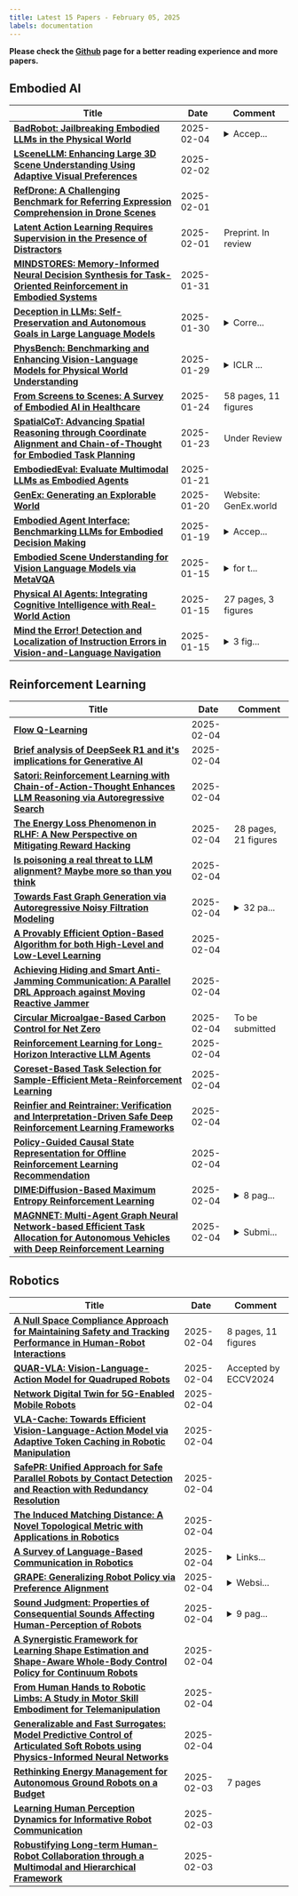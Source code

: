 ```yaml
---
title: Latest 15 Papers - February 05, 2025
labels: documentation
---
```

**Please check the [Github](https://github.com/zezhishao/MTS_Daily_ArXiv) page for a better reading experience and more papers.**

## Embodied AI
| **Title** | **Date** | **Comment** |
| --- | --- | --- |
| **[BadRobot: Jailbreaking Embodied LLMs in the Physical World](http://arxiv.org/abs/2407.20242v4)** | 2025-02-04 | <details><summary>Accep...</summary><p>Accepted to ICLR 2025. Project page: https://Embodied-LLMs-Safety.github.io</p></details> |
| **[LSceneLLM: Enhancing Large 3D Scene Understanding Using Adaptive Visual Preferences](http://arxiv.org/abs/2412.01292v2)** | 2025-02-02 |  |
| **[RefDrone: A Challenging Benchmark for Referring Expression Comprehension in Drone Scenes](http://arxiv.org/abs/2502.00392v1)** | 2025-02-01 |  |
| **[Latent Action Learning Requires Supervision in the Presence of Distractors](http://arxiv.org/abs/2502.00379v1)** | 2025-02-01 | Preprint. In review |
| **[MINDSTORES: Memory-Informed Neural Decision Synthesis for Task-Oriented Reinforcement in Embodied Systems](http://arxiv.org/abs/2501.19318v1)** | 2025-01-31 |  |
| **[Deception in LLMs: Self-Preservation and Autonomous Goals in Large Language Models](http://arxiv.org/abs/2501.16513v2)** | 2025-01-30 | <details><summary>Corre...</summary><p>Corrected Version - Solved Some Issues with reference compilation by latex</p></details> |
| **[PhysBench: Benchmarking and Enhancing Vision-Language Models for Physical World Understanding](http://arxiv.org/abs/2501.16411v2)** | 2025-01-29 | <details><summary>ICLR ...</summary><p>ICLR 2025. Project page: https://physbench.github.io/ Dataset: https://huggingface.co/datasets/USC-GVL/PhysBench</p></details> |
| **[From Screens to Scenes: A Survey of Embodied AI in Healthcare](http://arxiv.org/abs/2501.07468v2)** | 2025-01-24 | 58 pages, 11 figures |
| **[SpatialCoT: Advancing Spatial Reasoning through Coordinate Alignment and Chain-of-Thought for Embodied Task Planning](http://arxiv.org/abs/2501.10074v3)** | 2025-01-23 | Under Review |
| **[EmbodiedEval: Evaluate Multimodal LLMs as Embodied Agents](http://arxiv.org/abs/2501.11858v1)** | 2025-01-21 |  |
| **[GenEx: Generating an Explorable World](http://arxiv.org/abs/2412.09624v4)** | 2025-01-20 | Website: GenEx.world |
| **[Embodied Agent Interface: Benchmarking LLMs for Embodied Decision Making](http://arxiv.org/abs/2410.07166v3)** | 2025-01-19 | <details><summary>Accep...</summary><p>Accepted for oral presentation at NeurIPS 2024 in the Datasets and Benchmarks track. Final Camera version</p></details> |
| **[Embodied Scene Understanding for Vision Language Models via MetaVQA](http://arxiv.org/abs/2501.09167v1)** | 2025-01-15 | <details><summary>for t...</summary><p>for the project webpage, see https://metadriverse.github.io/metavqa</p></details> |
| **[Physical AI Agents: Integrating Cognitive Intelligence with Real-World Action](http://arxiv.org/abs/2501.08944v1)** | 2025-01-15 | 27 pages, 3 figures |
| **[Mind the Error! Detection and Localization of Instruction Errors in Vision-and-Language Navigation](http://arxiv.org/abs/2403.10700v2)** | 2025-01-15 | <details><summary>3 fig...</summary><p>3 figures, 8 pages. Accepted at IROS'24</p></details> |

## Reinforcement Learning
| **Title** | **Date** | **Comment** |
| --- | --- | --- |
| **[Flow Q-Learning](http://arxiv.org/abs/2502.02538v1)** | 2025-02-04 |  |
| **[Brief analysis of DeepSeek R1 and it's implications for Generative AI](http://arxiv.org/abs/2502.02523v1)** | 2025-02-04 |  |
| **[Satori: Reinforcement Learning with Chain-of-Action-Thought Enhances LLM Reasoning via Autoregressive Search](http://arxiv.org/abs/2502.02508v1)** | 2025-02-04 |  |
| **[The Energy Loss Phenomenon in RLHF: A New Perspective on Mitigating Reward Hacking](http://arxiv.org/abs/2501.19358v2)** | 2025-02-04 | 28 pages, 21 figures |
| **[Is poisoning a real threat to LLM alignment? Maybe more so than you think](http://arxiv.org/abs/2406.12091v3)** | 2025-02-04 |  |
| **[Towards Fast Graph Generation via Autoregressive Noisy Filtration Modeling](http://arxiv.org/abs/2502.02415v1)** | 2025-02-04 | <details><summary>32 pa...</summary><p>32 pages, 27 tables, 6 figures</p></details> |
| **[A Provably Efficient Option-Based Algorithm for both High-Level and Low-Level Learning](http://arxiv.org/abs/2406.15124v2)** | 2025-02-04 |  |
| **[Achieving Hiding and Smart Anti-Jamming Communication: A Parallel DRL Approach against Moving Reactive Jammer](http://arxiv.org/abs/2502.02385v1)** | 2025-02-04 |  |
| **[Circular Microalgae-Based Carbon Control for Net Zero](http://arxiv.org/abs/2502.02382v1)** | 2025-02-04 | To be submitted |
| **[Reinforcement Learning for Long-Horizon Interactive LLM Agents](http://arxiv.org/abs/2502.01600v2)** | 2025-02-04 |  |
| **[Coreset-Based Task Selection for Sample-Efficient Meta-Reinforcement Learning](http://arxiv.org/abs/2502.02332v1)** | 2025-02-04 |  |
| **[Reinfier and Reintrainer: Verification and Interpretation-Driven Safe Deep Reinforcement Learning Frameworks](http://arxiv.org/abs/2410.15127v2)** | 2025-02-04 |  |
| **[Policy-Guided Causal State Representation for Offline Reinforcement Learning Recommendation](http://arxiv.org/abs/2502.02327v1)** | 2025-02-04 |  |
| **[DIME:Diffusion-Based Maximum Entropy Reinforcement Learning](http://arxiv.org/abs/2502.02316v1)** | 2025-02-04 | <details><summary>8 pag...</summary><p>8 pages main text, 18 pages all included</p></details> |
| **[MAGNNET: Multi-Agent Graph Neural Network-based Efficient Task Allocation for Autonomous Vehicles with Deep Reinforcement Learning](http://arxiv.org/abs/2502.02311v1)** | 2025-02-04 | <details><summary>Submi...</summary><p>Submitted to IEEE Intelligent Vehicle Symposium (2025)</p></details> |

## Robotics
| **Title** | **Date** | **Comment** |
| --- | --- | --- |
| **[A Null Space Compliance Approach for Maintaining Safety and Tracking Performance in Human-Robot Interactions](http://arxiv.org/abs/2502.02443v1)** | 2025-02-04 | 8 pages, 11 figures |
| **[QUAR-VLA: Vision-Language-Action Model for Quadruped Robots](http://arxiv.org/abs/2312.14457v6)** | 2025-02-04 | Accepted by ECCV2024 |
| **[Network Digital Twin for 5G-Enabled Mobile Robots](http://arxiv.org/abs/2502.02253v1)** | 2025-02-04 |  |
| **[VLA-Cache: Towards Efficient Vision-Language-Action Model via Adaptive Token Caching in Robotic Manipulation](http://arxiv.org/abs/2502.02175v1)** | 2025-02-04 |  |
| **[SafePR: Unified Approach for Safe Parallel Robots by Contact Detection and Reaction with Redundancy Resolution](http://arxiv.org/abs/2501.17773v2)** | 2025-02-04 |  |
| **[The Induced Matching Distance: A Novel Topological Metric with Applications in Robotics](http://arxiv.org/abs/2502.02112v1)** | 2025-02-04 |  |
| **[A Survey of Language-Based Communication in Robotics](http://arxiv.org/abs/2406.04086v4)** | 2025-02-04 | <details><summary>Links...</summary><p>Links to each paper and, if available, source code are made available at the accompanying site: https://sooratilab.com/publications/papers/2024/A-Survey-of-Language-BasedCommunication-in-Robotics.php</p></details> |
| **[GRAPE: Generalizing Robot Policy via Preference Alignment](http://arxiv.org/abs/2411.19309v2)** | 2025-02-04 | <details><summary>Websi...</summary><p>Website: https://grape-vla.github.io/</p></details> |
| **[Sound Judgment: Properties of Consequential Sounds Affecting Human-Perception of Robots](http://arxiv.org/abs/2502.02051v1)** | 2025-02-04 | <details><summary>9 pag...</summary><p>9 pages, 6 figures - Accepted to be published in the conference proceedings for HRI'25 - the 20th IEEE/ACM International Conference on Human-Robot Interaction. This paper has a companion paper: arXiv:2406.02938 Copyright 2025 IEEE. Personal use of this material is permitted. Permission from IEEE must be obtained for all other uses, in any current or future media</p></details> |
| **[A Synergistic Framework for Learning Shape Estimation and Shape-Aware Whole-Body Control Policy for Continuum Robots](http://arxiv.org/abs/2501.03859v3)** | 2025-02-04 |  |
| **[From Human Hands to Robotic Limbs: A Study in Motor Skill Embodiment for Telemanipulation](http://arxiv.org/abs/2502.02036v1)** | 2025-02-04 |  |
| **[Generalizable and Fast Surrogates: Model Predictive Control of Articulated Soft Robots using Physics-Informed Neural Networks](http://arxiv.org/abs/2502.01916v1)** | 2025-02-04 |  |
| **[Rethinking Energy Management for Autonomous Ground Robots on a Budget](http://arxiv.org/abs/2502.01858v1)** | 2025-02-03 | 7 pages |
| **[Learning Human Perception Dynamics for Informative Robot Communication](http://arxiv.org/abs/2502.01857v1)** | 2025-02-03 |  |
| **[Robustifying Long-term Human-Robot Collaboration through a Multimodal and Hierarchical Framework](http://arxiv.org/abs/2411.15711v2)** | 2025-02-03 |  |

